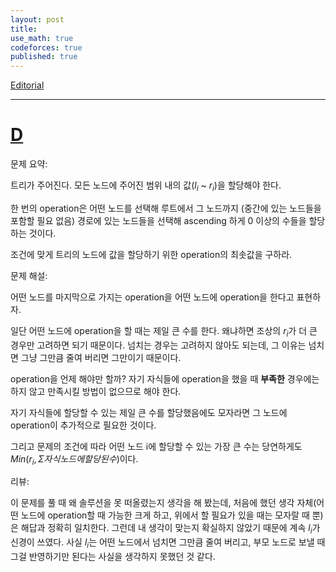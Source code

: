 ```yaml
---
layout: post
title: 
use_math: true
codeforces: true
published: true
---
```

[Editorial](https://codeforces.com/blog/entry/103952)

---
# [D](https://codeforces.com/contest/1694/problem/D)
문제 요약: 

트리가 주어진다. 모든 노드에 주어진 범위 내의 값($l_i$ ~ $r_i$)을 할당해야 한다. 

한 번의 operation은 어떤 노드를 선택해 루트에서 그 노드까지 (중간에 있는 노드들을 포함할 필요 없음) 경로에 있는 노드들을 선택해 ascending 하게 0 이상의 수들을 할당하는 것이다.

조건에 맞게 트리의 노드에 값을 할당하기 위한 operation의 최솟값을 구하라.

문제 해설:

어떤 노드를 마지막으로 가지는 operation을 어떤 노드에 operation을 한다고 표현하자.

일단 어떤 노드에 operation을 할 때는 제일 큰 수를 한다. 왜냐하면 조상의 $r_i$가 더 큰 경우만 고려하면 되기 때문이다. 넘치는 경우는 고려하지 않아도 되는데, 그 이유는 넘치면 그냥 그만큼 줄여 버리면 그만이기 때문이다.

operation을 언제 해야만 할까? 자기 자식들에 operation을 했을 때 **부족한** 경우에는 하지 않고 만족시킬 방법이 없으므로 해야 한다. 

자기 자식들에 할당할 수 있는 제일 큰 수를 할당했음에도 모자라면 그 노드에 operation이 추가적으로 필요한 것이다.

그리고 문제의 조건에 따라 어떤 노드 i에 할당할 수 있는 가장 큰 수는 당연하게도 $Min( r_i , \Sigma 자식노드에 할당된 수 )$이다.

리뷰: 

이 문제를 풀 때 왜 솔루션을 못 떠올렸는지 생각을 해 봤는데, 처음에 했던 생각 자체(어떤 노드에 operation할 때 가능한 크게 하고, 위에서 할 필요가 있을 때는 모자랄 때 뿐) 은 해답과 정확히 일치한다. 
그런데 내 생각이 맞는지 확실하지 않았기 때문에 계속 $l_i$가 신경이 쓰였다. 
사실 $l_i$는 어떤 노드에서 넘치면 그만큼 줄여 버리고, 부모 노드로 보낼 때 그걸 반영하기만 된다는 사실을 생각하지 못했던 것 같다.